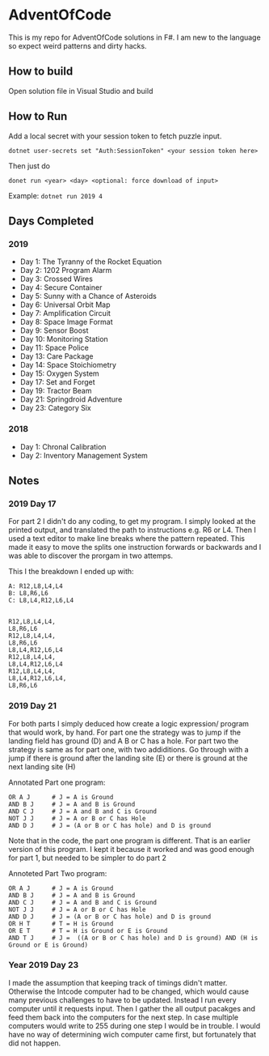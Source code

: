 # AdventOfCode

This is my repo for AdventOfCode solutions in F#. I am  new to the language so expect weird patterns and dirty hacks.

## How to build

Open solution file in Visual Studio and build

## How to Run

Add a local secret with your session token to fetch puzzle input.

```
dotnet user-secrets set "Auth:SessionToken" <your session token here>
```

Then just do
```
donet run <year> <day> <optional: force download of input>
```

Example: `dotnet run 2019 4`

## Days Completed

### 2019

- Day 1: The Tyranny of the Rocket Equation
- Day 2: 1202 Program Alarm
- Day 3: Crossed Wires
- Day 4: Secure Container
- Day 5: Sunny with a Chance of Asteroids
- Day 6: Universal Orbit Map
- Day 7: Amplification Circuit
- Day 8: Space Image Format
- Day 9: Sensor Boost
- Day 10: Monitoring Station
- Day 11: Space Police
- Day 13: Care Package
- Day 14: Space Stoichiometry
- Day 15: Oxygen System
- Day 17: Set and Forget
- Day 19: Tractor Beam
- Day 21: Springdroid Adventure
- Day 23: Category Six

### 2018

- Day 1: Chronal Calibration
- Day 2: Inventory Management System

## Notes

### 2019 Day 17
For part 2 I didn't do any coding, to get my program. I simply looked at the printed output, and translated the path to instructions e.g. R6 or L4. Then I used a text editor to make line breaks where the pattern repeated. This made it easy to move the splits one instruction forwards or backwards and I was able to discover the prorgam in two attemps.

This I the breakdown I ended up with:
```
A: R12,L8,L4,L4
B: L8,R6,L6
C: L8,L4,R12,L6,L4


R12,L8,L4,L4,
L8,R6,L6
R12,L8,L4,L4,
L8,R6,L6
L8,L4,R12,L6,L4
R12,L8,L4,L4,
L8,L4,R12,L6,L4
R12,L8,L4,L4,
L8,L4,R12,L6,L4,
L8,R6,L6
```

### 2019 Day 21
For both parts I simply deduced how create a logic expression/ program that would work, by hand.
For part one the strategy was to jump if the landing field has ground (D) and A B or C has a hole.
For part two the strategy is same as for part one, with two addiditions. Go through with a jump if there is ground after the landing site (E) or there is ground at the next landing site (H)

Annotated Part one program:
```
OR A J      # J = A is Ground
AND B J     # J = A and B is Ground
AND C J     # J = A and B and C is Ground
NOT J J     # J = A or B or C has Hole
AND D J     # J = (A or B or C has hole) and D is ground
```

Note that in the code, the part one program is different. That is an earlier version of this program. I kept it because it worked and was good enough for part 1, but needed to be simpler to do part 2

Annoteted Part Two program:
```
OR A J      # J = A is Ground
AND B J     # J = A and B is Ground
AND C J     # J = A and B and C is Ground
NOT J J     # J = A or B or C has Hole
AND D J     # J = (A or B or C has hole) and D is ground
OR H T      # T = H is Ground
OR E T      # T = H is Ground or E is Ground
AND T J     # J =  ((A or B or C has hole) and D is ground) AND (H is Ground or E is Ground)
```

### Year 2019 Day 23

I made the assumption that keeping track of timings didn't matter. Otherwise the Intcode computer had to be changed, which would cause many previous challenges to have to be updated. Instead I run every computer until it requests input. Then I gather the all output pacakges and feed them back into the computers for the next step. In case multiple computers would write to 255 during one step I would be in trouble. I would have no way of determining wich computer came first, but fortunately that did not happen.

